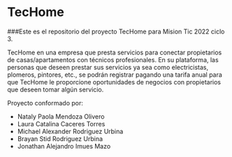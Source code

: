 # TecHome

###Este es el repositorio del proyecto TecHome para Mision Tic 2022 ciclo 3.

TecHome en una empresa que presta servicios para conectar propietarios de casas/apartamentos con técnicos profesionales. En su plataforma, las personas que deseen prestar sus servicios ya sea como electricistas, plomeros, pintores, etc., se podrán registrar pagando una tarifa anual para que TecHome le proporcione oportunidades de negocios con propietarios que deseen tomar algún servicio. 

Proyecto conformado por:

* Nataly Paola Mendoza Olivero
* Laura Catalina Caceres Torres
* Michael Alexander Rodriguez Urbina
* Brayan Stid Rodriguez Urbina
* Jonathan Alejandro Imues Mazo
